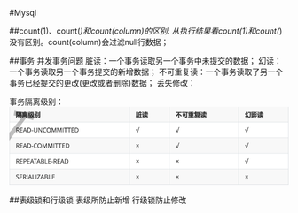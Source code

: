 #Mysql

##count(1)、count(*)和count(column)的区别:
从执行结果看count(1)和count(*)没有区别。count(column)会过滤null行数据；

##事务
并发事务问题
脏读：一个事务读取另一个事务中未提交的数据；
幻读：一个事务读取另一个事务提交的新增数据；
不可重复读：一个事务读取了另一个事务已经提交的更改(更改或者删除)数据；
丢失修改：

事务隔离级别：![img.png](img.png)  

##表级锁和行级锁
表级所防止新增
行级锁防止修改


    